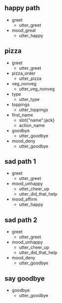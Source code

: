 ## happy path
* greet
  - utter_greet
* mood_great
  - utter_happy
## pizza
* greet
   - utter_greet
* pizza_order
   - utter_pizza
* veg_nonveg
   - utter_veg_nonveg
* type
   - utter_type
* toppings
   - utter_toppings
* first_name
   - slot{"name":jack}
   - action_name
* goodbye
  - utter_goodbye
* mood_deny
  - utter_goodbye


## sad path 1
* greet
  - utter_greet
* mood_unhappy
  - utter_cheer_up
  - utter_did_that_help
* mood_affirm
  - utter_happy

## sad path 2
* greet
  - utter_greet
* mood_unhappy
  - utter_cheer_up
  - utter_did_that_help
* mood_deny
  - utter_goodbye

## say goodbye
* goodbye
  - utter_goodbye